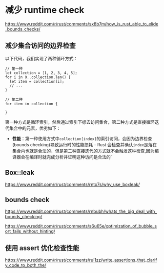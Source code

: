 # 减少 runtime check

https://www.reddit.com/r/rust/comments/sx8b7m/how_is_rust_able_to_elide_bounds_checks/

## 减少集合访问的边界检查

以下代码，我们实现了两种循环方式：

```rust,ignore,mdbook-runnable
// 第一种
let collection = [1, 2, 3, 4, 5];
for i in 0..collection.len() {
  let item = collection[i];
  // ...
}

// 第二种
for item in collection {

}
```

第一种方式是循环索引，然后通过索引下标去访问集合，第二种方式是直接循环迭代集合中的元素，优劣如下：

- **性能**：第一种使用方式中`collection[index]`的索引访问，会因为边界检查(bounds checking)导致运行时的性能损耗 - Rust 会检查并确认`index`是落在集合内也就是合法的，但是第二种直接迭代的方式就不会触发这种检查,因为编译器会在编译时就完成分析并证明这种访问是合法的`

## Box::leak

https://www.reddit.com/r/rust/comments/rntx7s/why_use_boxleak/

## bounds check

https://www.reddit.com/r/rust/comments/rnbubh/whats_the_big_deal_with_bounds_checking/

https://www.reddit.com/r/rust/comments/s6u65e/optimization_of_bubble_sort_fails_without_hinting/

## 使用 assert 优化检查性能

https://www.reddit.com/r/rust/comments/rui1zz/write_assertions_that_clarify_code_to_both_the/

